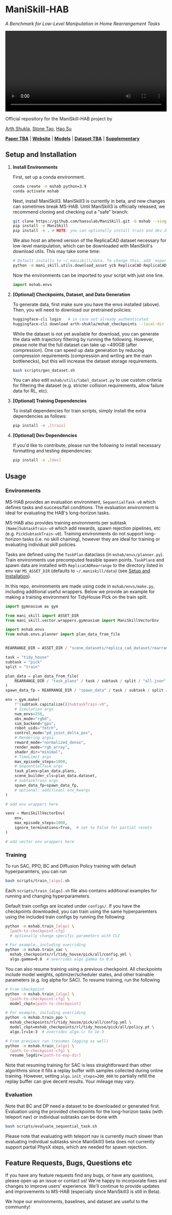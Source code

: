# ManiSkill-HAB

_A Benchmark for Low-Level Manipulation in Home Rearrangement Tasks_

<video src="https://github.com/user-attachments/assets/133e86e0-c355-412e-8fec-00bb908e53c5" width="100%">
</video>



Official repository for the ManiSkill-HAB project by

[Arth Shukla](https://arth.website/), [Stone Tao](https://stoneztao.com/), [Hao Su](https://cseweb.ucsd.edu/~haosu/)

**[Paper TBA]()** | **[Website](https://arth-shukla.github.io/mshab/)** | **[Models](https://huggingface.co/arth-shukla/mshab_checkpoints)** | **[Dataset TBA]()** | **[Supplementary](https://sites.google.com/view/maniskill-hab)**


## Setup and Installation

1. **Install Environments**

   First, set up a conda environment.
    ```bash
    conda create -n mshab python=3.9
    conda activate mshab
    ```
  
    Next, install ManiSkill3. ManiSkill3 is currently in beta, and new changes can sometimes break MS-HAB. Until ManiSkill3 is officially released, we recommend cloning and checking out a "safe" branch:
    ```bash
    git clone https://github.com/haosulab/ManiSkill.git -b mshab --single-branch
    pip install -e ManiSkill
    pip install -e . # NOTE: you can optionally install train and dev dependencies via `pip install -e .[train,dev]`
    ```
  
    We also host an altered version of the ReplicaCAD dataset necessary for low-level manipulation, which can be downloaded with ManiSkill's download utils. This may take some time:
    ```bash
    # Default installs to ~/.maniskill/data. To change this, add `export MS_ASSET_DIR=[path]`
    python -m mani_skill.utils.download_asset ycb ReplicaCAD ReplicaCADRearrange
    ```
  
    Now the environments can be imported to your script with just one line.
    ```python
    import mshab.envs
    ```

2. **[Optional] Checkpoints, Dataset, and Data Generation**

    To generate data, first make sure you have the envs installed (above). Then, you will need to download our pretrained policies:
    ```bash
    huggingface-cli login   # in case not already authenticated
    huggingface-cli download arth-shukla/mshab_checkpoints --local-dir mshab_checkpoints
    ```
  
    While the dataset is not yet available for download, you can generate the data with trajectory filtering by running the following. However, please note that the full dataset can take up ~490GB (after compression). One can speed up data generation by reducing compression requirements (compression and writing are the main bottlenecks), but this will increase the dataset storage requirements.
    ```bash
    bash scripts/gen_dataset.sh
    ```
  
    You can also edit `mshab/utils/label_dataset.py` to use custom criteria for filtering the dataset (e.g. stricter collision requirements, allow failure data for RL, etc).

3. **[Optional] Training Dependencies**

    To install dependencies for train scripts, simply install the extra dependencies as follows:
    ```bash
    pip install -e .[train]
    ```

4. **[Optional] Dev Dependencies**

    If you'd like to contribute, please run the following to install necessary formatting and testing dependencies:
    ```bash
    pip install -e .[dev]
    ```

## Usage

### Environments

MS-HAB provides an evaluation environment, `SequentialTask-v0` which defines tasks and success/fail conditions. The evaluation environment is ideal for evaluating the HAB's long-horizon tasks.

MS-HAB also provides training environments per subtask `[Name]SubtaskTrain-v0` which add rewards, spawn rejection pipelines, etc (e.g. `PickSubtaskTrain-v0`). Training environments do not support long-horizon tasks (i.e. no skill chaining), however they are ideal for training or evaluating individual skill policies.

Tasks are defined using the `TaskPlan` dataclass (in `mshab/envs/planner.py`). Train environments use precomputed feasible spawn points. `TaskPlan`s and spawn data are installed with `ReplicaCADRearrange` to the directory listed in env var `MS_ASSET_DIR` (defaults to `~/.maniskill/data`) (see [Setup and Installation](#setup-and-installation)).

In this repo, environments are made using code in `mshab/envs/make.py`, including additional useful wrappers. Below we provide an example for making a training environment for TidyHouse Pick on the train split.
```python
import gymnasium as gym

from mani_skill import ASSET_DIR
from mani_skill.vector.wrappers.gymnasium import ManiSkillVectorEnv

import mshab.envs
from mshab.envs.planner import plan_data_from_file


REARRANGE_DIR = ASSET_DIR / "scene_datasets/replica_cad_dataset/rearrange"

task = "tidy_house"
subtask = "pick"
split = "train"

plan_data = plan_data_from_file(
    REARRANGE_DIR / "task_plans" / task / subtask / split / "all.json"
)
spawn_data_fp = REARRANGE_DIR / "spawn_data" / task / subtask / split / "spawn_data.pt"

env = gym.make(
    f"{subtask.capitalize()}SubtaskTrain-v0",
    # Simulation args
    num_envs=256,
    obs_mode="rgbd",
    sim_backend="gpu",
    robot_uids="fetch",
    control_mode="pd_joint_delta_pos",
    # Rendering argsa
    reward_mode="normalized_dense",
    render_mode="rgb_array",
    shader_dir="minimal",
    # TimeLimit args
    max_episode_steps=1000,
    # SequentialTask args
    task_plans=plan_data.plans,
    scene_builder_cls=plan_data.dataset,
    # SubtaskTrain args
    spawn_data_fp=spawn_data_fp,
    # optional: additioanl env_kwargs
)

# add env wrappers here

venv = ManiSkillVectorEnv(
    env,
    max_episode_steps=1000,
    ignore_terminations=True,  # set to False for partial resets
)

# add vector env wrappers here
```

### Training

To run SAC, PPO, BC and Diffusion Policy training with default hyperparamters, you can run

```bash
bash scripts/train_[algo].sh
```

Each `scripts/train_[algo].sh` file also contains additional examples for running and changing hyperparameters.

Default train configs are located under `configs/`. If you have the checkpoints downloaded, you can train using the same hyperparemters using the included train configs by running the following:
```bash
python -m mshab.train_[algo] \
  [path-to-checkpoint-cfg]
  # optionally change specific parameters with CLI

# For example, including overriding
python -m mshab.train_sac \
  mshab_checkpoints/rl/tidy_house/pick/all/config.yml \
  algo.gamma=0.8  # overrides algo.gamma to 0.8
```

You can also resume training using a previous checkpoint. All checkpoints include model weights, optimizer/scheduler states, and other trainable parameters (e.g. log alpha for SAC). To resume training, run the following

```bash
# From checkpoint
python -m mshab.train_[algo] \
  [path-to-checkpoint-cfg] \
  model_ckpt=[path-to-checkpoint]

# For example, including overriding
python -m mshab.train_ppo \
  mshab_checkpoints/rl/tidy_house/pick/all/config.yml \
  model_ckpt=mshab_checkpoints/rl/tidy_house/pick/all/policy.pt \
  algo.lr=1e-3  # overrides algo.lr to 1e-3

# From previous run (resumes logging as well)
python -m mshab.train_[algo] \
  [path-to-checkpoint-cfg] \
  resume_logdir=[path-to-exp-dir]
```

Note that resuming training for SAC is less straightforward than other algorithms since it fills a replay buffer with samples collected during online training. However, setting `algo.init_steps=200_000` to partially refill the replay buffer can give decent results. Your mileage may vary.

### Evaluation

Note that BC and DP need a dataset to be downloaded or generated first. Evaluation using the provided checkpoints for the long-horizon tasks (with teleport nav) or individual subtasks can be done with 
```bash
bash scripts/evaluate_sequential_task.sh
```

Please note that evaluating with teleport nav is currently much slower than evaluating individual subtasks since ManiSkill3 beta does not currently support partial PhysX steps, which are needed for spawn rejection.

## Feature Requests, Bugs, Questions etc

If you have any feature requests find any bugs, or have any questions, please open up an issue or contact us! We're happy to incorporate fixes and changes to improve users' experience. We'll continue to provide updates and improvements to MS-HAB (especially since ManiSkill3 is still in Beta).

We hope our environments, baselines, and dataset are useful to the community!
